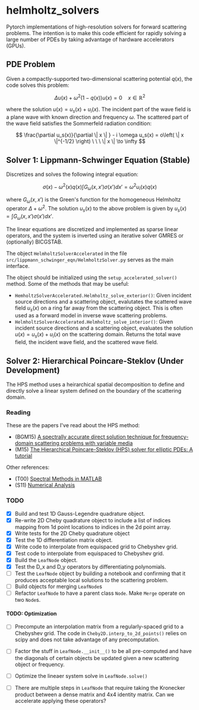 # helmholtz_solvers
Pytorch implementations of high-resolution solvers for forward scattering problems. The intention is to make this code efficient for rapidly solving a large number of PDEs by taking advantage of hardware accelerators (GPUs).

## PDE Problem

Given a compactly-supported two-dimensional scattering potential $q(x)$,
the code solves this problem:

$$\Delta u(x) + \omega^2 (1 - q(x)) u(x) = 0 \ \ \ \ x \in \mathbb{R}^2$$

where the solution $u(x) = u_s(x) + u_i(x)$. The incident part of the wave field is a plane wave with known direction and frequency $\omega$. The scattered part of the wave field satisfies the Sommerfeld radiation condition: 

$$ \frac{\partial u_s(x)}{\partial \| x \| } - i \omega u_s(x) = o\left( \| x \|^{-1/2} \right) \ \ \ \| x \| \to \infty $$


## Solver 1: Lippmann-Schwinger Equation (Stable)

Discretizes and solves the following integral equation:

$$ \sigma(x) - \omega^2(x) q(x) \int G_\omega(x, x') \sigma(x') dx' = \omega^2 u_i(x) q(x)$$

where $G_\omega(x,x')$ is the Green's function for the homogeneous Helmholtz operator $\Delta + \omega^2$. The solution $u_s(x)$ to the above problem is given by $u_s(x) = \int G_\omega(x, x') \sigma(x') dx'$.

The linear equations are discretized and implemented as sparse linear operators, and the system is inverted using an iterative solver GMRES or (optionally) BICGSTAB. 

The object `HelmholtzSolverAccelerated` in the file `src/lippmann_schwinger_eqn/HelmholtzSolver.py` serves as the main interface. 

The object should be initialized using the `setup_accelerated_solver()` method. Some of the methods that may be useful: 
 * `HemholtzSolverAccelerated.Helmholtz_solve_exterior()`: Given incident source directions and a scattering object, evalutates the scattered wave field $u_s(x)$ on a ring far away from the scattering object. This is often used as a forward model in inverse wave scattering problems.
 * `HelmholtzSolverAccelerated.Helmholtz_solve_interior()`: Given incident source directions and a scattering object, evaluates the solution $u(x) = u_s(x) + u_i(x)$ on the scattering domain. Returns the total wave field, the incident wave field, and the scattered wave field.


## Solver 2: Hierarchical Poincare-Steklov (Under Development)

The HPS method uses a heirarchical spatial decomposition to define and directly solve a linear system defined on the boundary of the scattering domain.


### Reading 

These are the papers I've read about the HPS method:

 * (BGM15) [A spectrally accurate direct solution technique for frequency-domain scattering problems with variable media](https://link.springer.com/article/10.1007/s10543-014-0499-8)
 * (M15) [The Hierarchical Poincare-Steklov (HPS) solver for elliptic PDEs: A tutorial](https://arxiv.org/abs/1506.01308)

 Other references:

  * (T00) [Spectral Methods in MATLAB](https://epubs.siam.org/doi/book/10.1137/1.9780898719598)
  * (S11) [Numerical Analysis](https://press.princeton.edu/books/hardcover/9780691146867/numerical-analysis)


### TODO

 - [x] Build and test 1D Gauss-Legendre quadrature object.
 - [x] Re-write 2D Cheby quadrature object to include a list of indices mapping from 1d point locations to indices in the 2d point array. 
 - [x] Write tests for the 2D Cheby quadrature object
 - [x] Test the 1D differentiation matrix object.
 - [x] Write code to interpolate from equispaced grid to Chebyshev grid.
 - [x] Test code to interpolate from equispaced to Chebyshev grid.
 - [x] Build the `LeafNode` object.
 - [x] Test the D_x and D_y operators by differentiating polynomials.
 - [ ] Test the `LeafNode` object by building a notebook and confirming that it produces acceptable local solutions to the scattering problem.
 - [ ] Build objects for merging `LeafNode`s 
 - [ ] Refactor `LeafNode` to have a parent class `Node`. Make `Merge` operate on two `Node`s.

#### TODO: Optimization
 - [ ] Precompute an interpolation matrix from a regularly-spaced grid to a Chebyshev grid. The code in `Cheby2D.interp_to_2d_points()` relies on scipy and does not take advantage of any precomputation.
 - [ ] Factor the stuff in `LeafNode.__init__()` to be all pre-computed and have the diagonals of certain objects be updated given a new scattering object or frequency.
 - [ ] Optimize the lineaer system solve in `LeafNode.solve()`
 - [ ] There are multiple steps in `LeafNode` that require taking the Kronecker product between a dense matrix and 4x4 identity matrix. Can we accelerate applying these operators?



